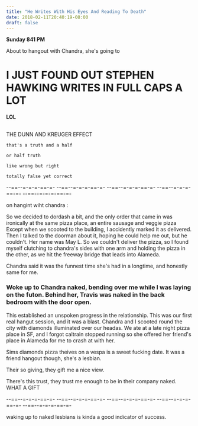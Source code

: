 ```yaml
---
title: "He Writes With His Eyes And Reading To Death"
date: 2018-02-11T20:40:19-08:00
draft: false
---
```


**Sunday 841 PM**

About to hangout with Chandra, she's going to


# I JUST FOUND OUT STEPHEN HAWKING WRITES IN FULL CAPS A LOT

#### LOL

##


THE DUNN AND KREUGER EFFECT


```
that's a truth and a half

or half truth

like wrong but right

totally false yet correct

```

--==--=-=-=-==-=- --==--=-=-=-==-=- --==--=-=-=-==-=- --==--=-=-=-==-=- --==--=-=-=-==-=-

on hangint wiht chandra :

So we decided to dordash a bit, and the only order that came in was ironically at the same pizza place, an entire sausage and veggie pizza Except when we scooted to the building, I accidently marked it as delivered. Then I talked to the doorman about it, hoping he could help me out, but he couldn't. Her name was May L. So we couldn't deliver the pizza, so I found myself clutching to chandra's sides with one arm and holding the pizza in the other, as we hit the freeway bridge that leads into Alameda.

Chandra said it was the funnest time she's had in a longtime, and honestly same for me.

### Woke up to Chandra naked, bending over me while I was laying on the futon. Behind her, Travis was naked in the back bedroom with the door open.

This established an unspoken progress in the relationship. This was our first real hangut session, and it was a blast. Chandra and I scooted round the city with diamonds illuminated over our headas. We ate at a late night pizza place in SF, and I forgot caltrain stopped running so she offered her friend's place in Alameda for me to crash at with her.


Sims diamonds pizza theives on a vespa is a sweet fucking date. It was a friend hangout though, she's a lesbian.

Their so giving, they gift me a nice view.  

There's this trust, they trust me enough to be in their company naked. WHAT A GIFT

--==--=-=-=-==-=- --==--=-=-=-==-=- --==--=-=-=-==-=- --==--=-=-=-==-=- --==--=-=-=-==-=-


waking up to naked lesbians is kinda a good indicator of success.
